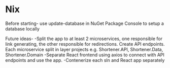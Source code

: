 # Nix

Before starting- use update-database in NuGet Package Console to setup a database locally

Future ideas- 
-Split the app to at least 2 microservices, one responsible for link generating, the other responsible for redirections. Create API endpoints. Each microservice split in layer projects e.g. Shortener.API, Shortener.Data, Shortener.Domain
-Separate React frontend using axios to connect with API endpoints and use the app.
-Contenerize each sln and React app separately
